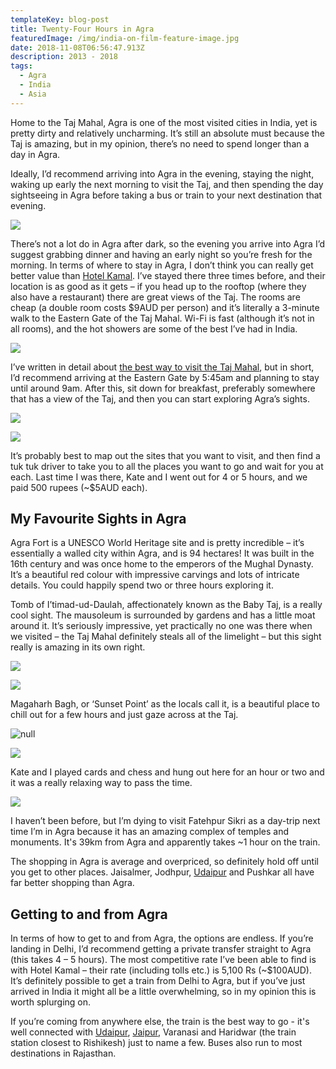 ```yaml
---
templateKey: blog-post
title: Twenty-Four Hours in Agra
featuredImage: /img/india-on-film-feature-image.jpg
date: 2018-11-08T06:56:47.913Z
description: 2013 - 2018
tags:
  - Agra
  - India
  - Asia
---
```

Home to the Taj Mahal, Agra is one of the most visited cities in India, yet is pretty dirty and relatively uncharming. It’s still an absolute must because the Taj is amazing, but in my opinion, there’s no need to spend longer than a day in Agra. 

Ideally, I’d recommend arriving into Agra in the evening, staying the night, waking up early the next morning to visit the Taj, and then spending the day sightseeing in Agra before taking a bus or train to your next destination that evening. 

![](/img/img_8135.jpg)

There’s not a lot do in Agra after dark, so the evening you arrive into Agra I’d suggest grabbing dinner and having an early night so you’re fresh for the morning. In terms of where to stay in Agra, I don’t think you can really get better value than [Hotel Kamal](http://www.hotelkamal.com/). I’ve stayed there three times before, and their location is as good as it gets – if you head up to the rooftop (where they also have a restaurant) there are great views of the Taj. The rooms are cheap (a double room costs $9AUD per person) and it’s literally a 3-minute walk to the Eastern Gate of the Taj Mahal. Wi-Fi is fast (although it’s not in all rooms), and the hot showers are some of the best I’ve had in India. 

![](/img/img_8130.jpg)

I’ve written in detail about [the best way to visit the Taj Mahal](https://www.ninetyninedays.com.au/blog/the-taj-mahal/), but in short, I’d recommend arriving at the Eastern Gate by 5:45am and planning to stay until around 9am. After this, sit down for breakfast, preferably somewhere that has a view of the Taj, and then you can start exploring Agra’s sights. 

![](/img/img_8136.jpg)

![](/img/img_8134.jpg)

It’s probably best to map out the sites that you want to visit, and then find a tuk tuk driver to take you to all the places you want to go and wait for you at each. Last time I was there, Kate and I went out for 4 or 5 hours, and we paid 500 rupees (~$5AUD each).

## My Favourite Sights in Agra

Agra Fort is a UNESCO World Heritage site and is pretty incredible – it’s essentially a walled city within Agra, and is 94 hectares! It was built in the 16th century and was once home to the emperors of the Mughal Dynasty. It’s a beautiful red colour with impressive carvings and lots of intricate details. You could happily spend two or three hours exploring it.

Tomb of I’timad-ud-Daulah, affectionately known as the Baby Taj, is a really cool sight. The mausoleum is surrounded by gardens and has a little moat around it. It’s seriously impressive, yet practically no one was there when we visited – the Taj Mahal definitely steals all of the limelight – but this sight really is amazing in its own right.

![](/img/img_8131.jpg)

![](/img/img_8132.jpg)

Magaharh Bagh, or ‘Sunset Point’ as the locals call it, is a beautiful place to chill out for a few hours and just gaze across at the Taj. 

![null](/img/f1010016.jpg)

![](/img/f1010015.jpg)

Kate and I played cards and chess and hung out here for an hour or two and it was a really relaxing way to pass the time.

![](/img/img_9070.jpg)

I haven’t been before, but I’m dying to visit Fatehpur Sikri as a day-trip next time I’m in Agra because it has an amazing complex of temples and monuments. It's 39km from Agra and apparently takes ~1 hour on the train.

The shopping in Agra is average and overpriced, so definitely hold off until you get to other places. Jaisalmer, Jodhpur, [Udaipur](https://www.ninetyninedays.com.au/blog/udaipur-the-whte-city/) and Pushkar all have far better shopping than Agra.

## Getting to and from Agra

In terms of how to get to and from Agra, the options are endless. If you’re landing in Delhi, I’d recommend getting a private transfer straight to Agra (this takes 4 – 5 hours). The most competitive rate I’ve been able to find is with Hotel Kamal – their rate (including tolls etc.) is 5,100 Rs (~$100AUD). It’s definitely possible to get a train from Delhi to Agra, but if you’ve just arrived in India it might all be a little overwhelming, so in my opinion this is worth splurging on.

If you’re coming from anywhere else, the train is the best way to go - it's well connected with [Udaipur](https://www.ninetyninedays.com.au/blog/udaipur-the-whte-city/), [Jaipur](https://www.ninetyninedays.com.au/blog/jaipur-the-pink-city/), Varanasi and Haridwar (the train station closest to Rishikesh) just to name a few. Buses also run to most destinations in Rajasthan.

